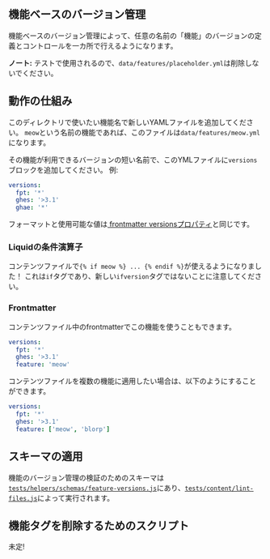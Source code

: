 ## 機能ベースのバージョン管理

機能ベースのバージョン管理によって、任意の名前の「機能」のバージョンの定義とコントロールを一カ所で行えるようになります。

**ノート:** テストで使用されるので、`data/features/placeholder.yml`は削除しないでください。

## 動作の仕組み

このディレクトリで使いたい機能名で新しいYAMLファイルを追加してください。 `meow`という名前の機能であれば、このファイルは`data/features/meow.yml`になります。

その機能が利用できるバージョンの短い名前で、このYMLファイルに`versions`ブロックを追加してください。 例:

```yaml
versions:
  fpt: '*'
  ghes: '>3.1'
  ghae: '*'
```

フォーマットと使用可能な値は[ frontmatter versionsプロパティ](/content#versions)と同じです。

### Liquidの条件演算子

コンテンツファイルで`{% if meow %} ... {% endif %}`が使えるようになりました！ これは`if`タグであり、新しい`ifversion`タグではないことに注意してください。

### Frontmatter

コンテンツファイル中のfrontmatterでこの機能を使うこともできます。

```yaml
versions:
  fpt: '*'
  ghes: '>3.1'
  feature: 'meow'
```

コンテンツファイルを複数の機能に適用したい場合は、以下のようにすることができます。

```yaml
versions:
  fpt: '*'
  ghes: '>3.1'
  feature: ['meow', 'blorp']
```

## スキーマの適用

機能のバージョン管理の検証のためのスキーマは[`tests/helpers/schemas/feature-versions.js`](tests/helpers/schemas/feature-versions.js)にあり、[`tests/content/lint-files.js`](tests/content/lint-files.js)によって実行されます。

## 機能タグを削除するためのスクリプト

未定!
